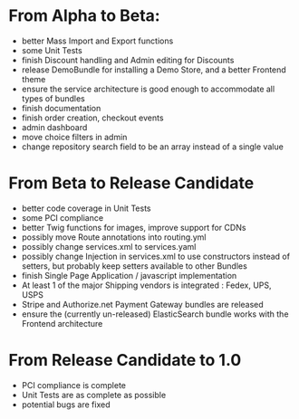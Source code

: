 # From Alpha to Beta:

* better Mass Import and Export functions
* some Unit Tests
* finish Discount handling and Admin editing for Discounts
* release DemoBundle for installing a Demo Store, and a better Frontend theme
* ensure the service architecture is good enough to accommodate all types of bundles
* finish documentation
* finish order creation, checkout events
* admin dashboard
* move choice filters in admin
* change repository search field to be an array instead of a single value

# From Beta to Release Candidate

* better code coverage in Unit Tests
* some PCI compliance
* better Twig functions for images, improve support for CDNs
* possibly move Route annotations into routing.yml
* possibly change services.xml to services.yaml
* possibly change Injection in services.xml to use constructors instead of setters, but probably keep setters available to other Bundles
* finish Single Page Application / javascript implementation
* At least 1 of the major Shipping vendors is integrated : Fedex, UPS, USPS
* Stripe and Authorize.net Payment Gateway bundles are released
* ensure the (currently un-released) ElasticSearch bundle works with the Frontend architecture

# From Release Candidate to 1.0

* PCI compliance is complete
* Unit Tests are as complete as possible
* potential bugs are fixed
